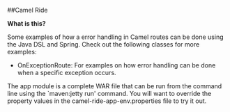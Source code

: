 ##Camel Ride

**What is this?**

Some examples of how a error handling in Camel routes can be done using the Java DSL and Spring. Check out the following classes for more examples:

 - OnExceptionRoute: For examples on how error handling can be done when a specific exception occurs.

The app module is a complete WAR file that can be run from the command line using the `maven:jetty run' command. You will want to override the property values in the camel-ride-app-env.properties file to try it out.
